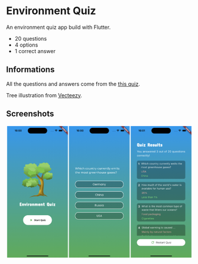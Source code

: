 # Environment Quiz

An environment quiz app build with Flutter.

- 20 questions
- 4 options
- 1 correct answer

## Informations

All the questions and answers come from the [this quiz](https://www.proprofs.com/quiz-school/story.php?title=environment-quiz_7).

Tree illustration from [Vecteezy](https://fr.vecteezy.com/png/8854002-arbre-png-foret).

## Screenshots

![App screens](/assets/screenshots/screens.png)
